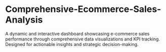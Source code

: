 # Comprehensive-Ecommerce-Sales-Analysis
A dynamic and interactive dashboard showcasing e-commerce sales performance through comprehensive data visualizations and KPI tracking. Designed for actionable insights and strategic decision-making.
